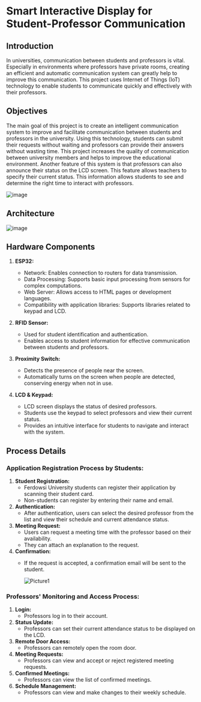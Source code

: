 # Smart Interactive Display for Student-Professor Communication

## Introduction
In universities, communication between students and professors is vital. Especially in environments where professors have private rooms, creating an efficient and automatic communication system can greatly help to improve this communication. This project uses Internet of Things (IoT) technology to enable students to communicate quickly and effectively with their professors.

## Objectives 
The main goal of this project is to create an intelligent communication system to improve and facilitate communication between students and professors in the university. Using this technology, students can submit their requests without waiting and professors can provide their answers without wasting time. This project increases the quality of communication between university members and helps to improve the educational environment. Another feature of this system is that professors can also announce their status on the LCD screen. This feature allows teachers to specify their current status. This information allows students to see and determine the right time to interact with professors.

![image](https://github.com/AlirezaNR1/book-appointment/assets/59292708/af4354f4-fad9-4924-9a18-0172f694d775)


## Architecture 
![image](https://github.com/AlirezaNR1/book-appointment/assets/59292708/0b44b73e-8876-4dbd-bb17-f6c05688ca0c)

## Hardware Components
1. **ESP32:**
   - Network: Enables connection to routers for data transmission.
   - Data Processing: Supports basic input processing from sensors for complex computations.
   - Web Server: Allows access to HTML pages or development languages.
   - Compatibility with application libraries: Supports libraries related to keypad and LCD.

2. **RFID Sensor:**
   - Used for student identification and authentication.
   - Enables access to student information for effective communication between students and professors.
   
3. **Proximity Switch:**
   - Detects the presence of people near the screen.
   - Automatically turns on the screen when people are detected, conserving energy when not in use.
   
4. **LCD & Keypad:**
   - LCD screen displays the status of desired professors.
   - Students use the keypad to select professors and view their current status.
   - Provides an intuitive interface for students to navigate and interact with the system.

## Process Details

### Application Registration Process by Students:
1. **Student Registration:**
   - Ferdowsi University students can register their application by scanning their student card.
   - Non-students can register by entering their name and email.
2. **Authentication:**
   - After authentication, users can select the desired professor from the list and view their schedule and current attendance status.
3. **Meeting Request:**
   - Users can request a meeting time with the professor based on their availability.
   - They can attach an explanation to the request.
4. **Confirmation:**
   - If the request is accepted, a confirmation email will be sent to the student.
  
     ![Picture1](https://github.com/AlirezaNR1/book-appointment/assets/59292708/d19dc04b-0388-43f3-8f6a-321a54388022)


### Professors' Monitoring and Access Process:
1. **Login:**
   - Professors log in to their account.
2. **Status Update:**
   - Professors can set their current attendance status to be displayed on the LCD.
3. **Remote Door Access:**
   - Professors can remotely open the room door.
4. **Meeting Requests:**
   - Professors can view and accept or reject registered meeting requests.
5. **Confirmed Meetings:**
   - Professors can view the list of confirmed meetings.
6. **Schedule Management:**
   - Professors can view and make changes to their weekly schedule.
